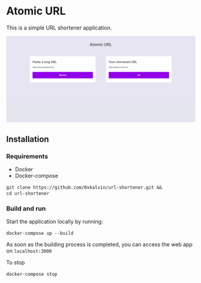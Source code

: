   # Atomic URL

  This is a simple URL shortener application. 
  
  
  
<p align="center">
  <img src="https://github.com/0xkalvin/url-shortener/blob/master/docs/print.png?raw=true" width="1000" alt="accessibility text">
</p>

  ## Installation
  
  ### Requirements
  - Docker 
  - Docker-compose
  
  ```
  git clone https://github.com/0xkalvin/url-shortener.git &&
  cd url-shortener
 ```
  ### Build and run

 Start the application locally by running:
```
docker-compose up --build
```


As soon as the building process is completed, you can access the web app on `localhost:3000`

To stop

```
docker-compose stop
```

